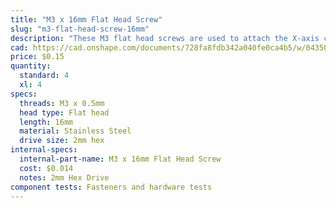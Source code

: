 ```yaml
---
title: "M3 x 16mm Flat Head Screw"
slug: "m3-flat-head-screw-16mm"
description: "These M3 flat head screws are used to attach the X-axis cable carrier to the cable carrier mounts."
cad: https://cad.onshape.com/documents/728fa8fdb342a040fe0ca4b5/w/0435033a7c78b02e71d0f721/e/01cb9d3be18daeb5d70f98c8?configuration=List_YKjXAAFu4Lxt14%3DDefault&renderMode=0&uiState=6255c58646b4a5023f0a81c7
price: $0.15
quantity:
  standard: 4
  xl: 4
specs:
  threads: M3 x 0.5mm
  head type: Flat head
  length: 16mm
  material: Stainless Steel
  drive size: 2mm hex
internal-specs:
  internal-part-name: M3 x 16mm Flat Head Screw
  cost: $0.014
  notes: 2mm Hex Drive
component tests: Fasteners and hardware tests
---
```

